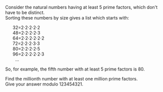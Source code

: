 <p>
Consider the natural numbers having at least 5 prime factors, which don't have to be distinct.<br /> Sorting these numbers by size gives a list which starts with:
</p>
<ul style="list-style:none;"><li>32=2⋅2⋅2⋅2⋅2</li>
<li>48=2⋅2⋅2⋅2⋅3</li>
<li>64=2⋅2⋅2⋅2⋅2⋅2</li>
<li>72=2⋅2⋅2⋅3⋅3</li>
<li>80=2⋅2⋅2⋅2⋅5</li>
<li>96=2⋅2⋅2⋅2⋅2⋅3</li>
<li>   ...</li></ul>
<p>
So, for example, the fifth number with at least 5 prime factors is 80.
</p>
<p>
Find the millionth number with at least one million prime factors.<br />  Give your answer modulo 123454321.
</p>
